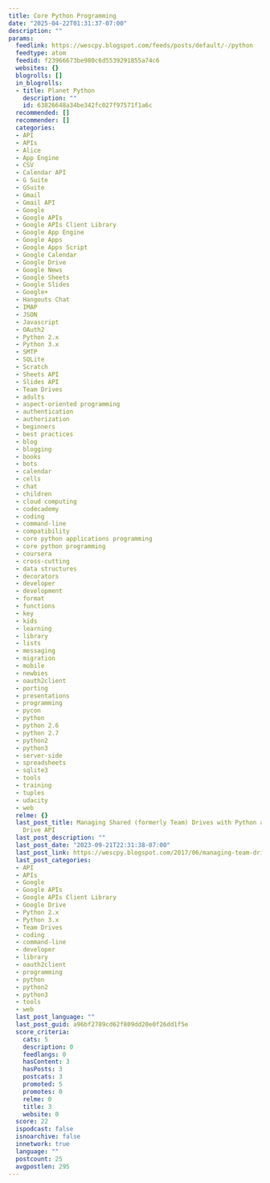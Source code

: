 ```yaml
---
title: Core Python Programming
date: "2025-04-22T01:31:37-07:00"
description: ""
params:
  feedlink: https://wescpy.blogspot.com/feeds/posts/default/-/python
  feedtype: atom
  feedid: f23966673be980c6d5539291855a74c6
  websites: {}
  blogrolls: []
  in_blogrolls:
  - title: Planet Python
    description: ""
    id: 63826648a34be342fc027f97571f1a6c
  recommended: []
  recommender: []
  categories:
  - API
  - APIs
  - Alice
  - App Engine
  - CSV
  - Calendar API
  - G Suite
  - GSuite
  - Gmail
  - Gmail API
  - Google
  - Google APIs
  - Google APIs Client Library
  - Google App Engine
  - Google Apps
  - Google Apps Script
  - Google Calendar
  - Google Drive
  - Google News
  - Google Sheets
  - Google Slides
  - Google+
  - Hangouts Chat
  - IMAP
  - JSON
  - Javascript
  - OAuth2
  - Python 2.x
  - Python 3.x
  - SMTP
  - SQLite
  - Scratch
  - Sheets API
  - Slides API
  - Team Drives
  - adults
  - aspect-oriented programming
  - authentication
  - authorization
  - beginners
  - best practices
  - blog
  - blogging
  - books
  - bots
  - calendar
  - cells
  - chat
  - children
  - cloud computing
  - codecademy
  - coding
  - command-line
  - compatibility
  - core python applications programming
  - core python programming
  - coursera
  - cross-cutting
  - data structures
  - decorators
  - developer
  - development
  - format
  - functions
  - key
  - kids
  - learning
  - library
  - lists
  - messaging
  - migration
  - mobile
  - newbies
  - oauth2client
  - porting
  - presentations
  - programming
  - pycon
  - python
  - python 2.6
  - python 2.7
  - python2
  - python3
  - server-side
  - spreadsheets
  - sqlite3
  - tools
  - training
  - tuples
  - udacity
  - web
  relme: {}
  last_post_title: Managing Shared (formerly Team) Drives with Python and the Google
    Drive API
  last_post_description: ""
  last_post_date: "2023-09-21T22:31:38-07:00"
  last_post_link: https://wescpy.blogspot.com/2017/06/managing-team-drives-with-python-and.html
  last_post_categories:
  - API
  - APIs
  - Google
  - Google APIs
  - Google APIs Client Library
  - Google Drive
  - Python 2.x
  - Python 3.x
  - Team Drives
  - coding
  - command-line
  - developer
  - library
  - oauth2client
  - programming
  - python
  - python2
  - python3
  - tools
  - web
  last_post_language: ""
  last_post_guid: a96bf2789cd62f809dd20e0f26dd1f5e
  score_criteria:
    cats: 5
    description: 0
    feedlangs: 0
    hasContent: 3
    hasPosts: 3
    postcats: 3
    promoted: 5
    promotes: 0
    relme: 0
    title: 3
    website: 0
  score: 22
  ispodcast: false
  isnoarchive: false
  innetwork: true
  language: ""
  postcount: 25
  avgpostlen: 295
---
```

